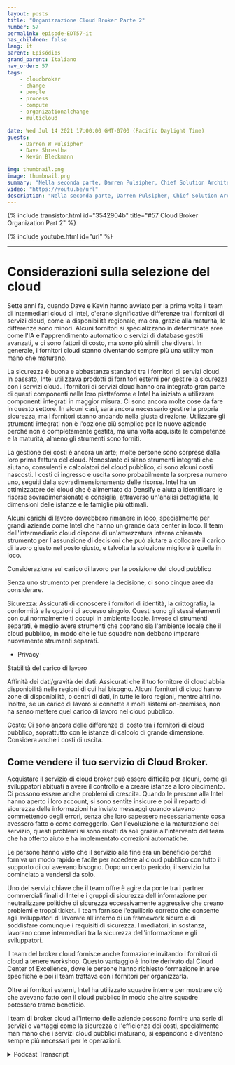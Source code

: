 ```yaml
---
layout: posts
title: "Organizzazione Cloud Broker Parte 2"
number: 57
permalink: episode-EDT57-it
has_children: false
lang: it
parent: Episódios
grand_parent: Italiano
nav_order: 57
tags:
    - cloudbroker
    - change
    - people
    - process
    - compute
    - organizationalchange
    - multicloud

date: Wed Jul 14 2021 17:00:00 GMT-0700 (Pacific Daylight Time)
guests:
    - Darren W Pulsipher
    - Dave Shrestha
    - Kevin Bleckmann

img: thumbnail.png
image: thumbnail.png
summary: "Nella seconda parte, Darren Pulsipher, Chief Solution Architect, e gli architetti delle soluzioni cloud Dave Shrestha e Kevin Bleckman di Intel parlano dei benefici e dei servizi di un'organizzazione di intermediari del cloud."
video: "https://youtu.be/url"
description: "Nella seconda parte, Darren Pulsipher, Chief Solution Architect, e gli architetti delle soluzioni cloud Dave Shrestha e Kevin Bleckman di Intel parlano dei benefici e dei servizi di un'organizzazione di intermediari del cloud."
---
```


<div>
{% include transistor.html id="3542904b" title="#57 Cloud Broker Organization Part 2" %}

{% include youtube.html id="url" %}
</div>

---

# Considerazioni sulla selezione del cloud

Sette anni fa, quando Dave e Kevin hanno avviato per la prima volta il team di intermediari cloud di Intel, c'erano significative differenze tra i fornitori di servizi cloud, come la disponibilità regionale, ma ora, grazie alla maturità, le differenze sono minori. Alcuni fornitori si specializzano in determinate aree come l'IA e l'apprendimento automatico o servizi di database gestiti avanzati, e ci sono fattori di costo, ma sono più simili che diversi. In generale, i fornitori cloud stanno diventando sempre più una utility man mano che maturano.

La sicurezza è buona e abbastanza standard tra i fornitori di servizi cloud. In passato, Intel utilizzava prodotti di fornitori esterni per gestire la sicurezza con i servizi cloud. I fornitori di servizi cloud hanno ora integrato gran parte di questi componenti nelle loro piattaforme e Intel ha iniziato a utilizzare componenti integrati in maggior misura. Ci sono ancora molte cose da fare in questo settore. In alcuni casi, sarà ancora necessario gestire la propria sicurezza, ma i fornitori stanno andando nella giusta direzione. Utilizzare gli strumenti integrati non è l'opzione più semplice per le nuove aziende perché non è completamente gestita, ma una volta acquisite le competenze e la maturità, almeno gli strumenti sono forniti.

La gestione dei costi è ancora un'arte; molte persone sono sorprese dalla loro prima fattura del cloud. Nonostante ci siano strumenti integrati che aiutano, consulenti e calcolatori del cloud pubblico, ci sono alcuni costi nascosti. I costi di ingresso e uscita sono probabilmente la sorpresa numero uno, seguiti dalla sovradimensionamento delle risorse. Intel ha un ottimizzatore del cloud che è alimentato da Densify e aiuta a identificare le risorse sovradimensionate e consiglia, attraverso un'analisi dettagliata, le dimensioni delle istanze e le famiglie più ottimali.

Alcuni carichi di lavoro dovrebbero rimanere in loco, specialmente per grandi aziende come Intel che hanno un grande data center in loco. Il team dell'intermediario cloud dispone di un'attrezzatura interna chiamata strumento per l'assunzione di decisioni che può aiutare a collocare il carico di lavoro giusto nel posto giusto, e talvolta la soluzione migliore è quella in loco.

Considerazione sul carico di lavoro per la posizione del cloud pubblico

Senza uno strumento per prendere la decisione, ci sono cinque aree da considerare.

Sicurezza: Assicurati di conoscere i fornitori di identità, la crittografia, la conformità e le opzioni di accesso singolo. Questi sono gli stessi elementi con cui normalmente ti occupi in ambiente locale. Invece di strumenti separati, è meglio avere strumenti che coprano sia l'ambiente locale che il cloud pubblico, in modo che le tue squadre non debbano imparare nuovamente strumenti separati.

* Privacy

Stabilità del carico di lavoro

Affinità dei dati/gravità dei dati: Assicurati che il tuo fornitore di cloud abbia disponibilità nelle regioni di cui hai bisogno. Alcuni fornitori di cloud hanno zone di disponibilità, o centri di dati, in tutte le loro regioni, mentre altri no. Inoltre, se un carico di lavoro si connette a molti sistemi on-premises, non ha senso mettere quel carico di lavoro nel cloud pubblico.

Costo: Ci sono ancora delle differenze di costo tra i fornitori di cloud pubblico, soprattutto con le istanze di calcolo di grande dimensione. Considera anche i costi di uscita.

## Come vendere il tuo servizio di Cloud Broker.

Acquistare il servizio di cloud broker può essere difficile per alcuni, come gli sviluppatori abituati a avere il controllo e a creare istanze a loro piacimento. Ci possono essere anche problemi di crescita. Quando le persone alla Intel hanno aperto i loro account, si sono sentite insicure e poi il reparto di sicurezza delle informazioni ha inviato messaggi quando stavano commettendo degli errori, senza che loro sapessero necessariamente cosa avessero fatto o come correggerlo. Con l'evoluzione e la maturazione del servizio, questi problemi si sono risolti da soli grazie all'intervento del team che ha offerto aiuto e ha implementato correzioni automatiche.

Le persone hanno visto che il servizio alla fine era un beneficio perché forniva un modo rapido e facile per accedere al cloud pubblico con tutto il supporto di cui avevano bisogno. Dopo un certo periodo, il servizio ha cominciato a vendersi da solo.

Uno dei servizi chiave che il team offre è agire da ponte tra i partner commerciali finali di Intel e i gruppi di sicurezza dell'informazione per neutralizzare politiche di sicurezza eccessivamente aggressive che creano problemi e troppi ticket. Il team fornisce l'equilibrio corretto che consente agli sviluppatori di lavorare all'interno di un framework sicuro e di soddisfare comunque i requisiti di sicurezza. I mediatori, in sostanza, lavorano come intermediari tra la sicurezza dell'informazione e gli sviluppatori.

Il team del broker cloud fornisce anche formazione invitando i fornitori di cloud a tenere workshop. Questo vantaggio è inoltre derivato dal Cloud Center of Excellence, dove le persone hanno richiesto formazione in aree specifiche e poi il team trattava con i fornitori per organizzarla.

Oltre ai fornitori esterni, Intel ha utilizzato squadre interne per mostrare ciò che avevano fatto con il cloud pubblico in modo che altre squadre potessero trarne beneficio.

I team di broker cloud all'interno delle aziende possono fornire una serie di servizi e vantaggi come la sicurezza e l'efficienza dei costi, specialmente man mano che i servizi cloud pubblici maturano, si espandono e diventano sempre più necessari per le operazioni.



<details>
<summary> Podcast Transcript </summary>

<p></p>

</details>
